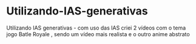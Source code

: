 # Utilizando-IAS-generativas
Utilizando IAS generativas - com uso das IAS criei 2 vídeos  com o tema jogo Batle Royale , sendo um vídeo mais realista e o outro anime abstrato

